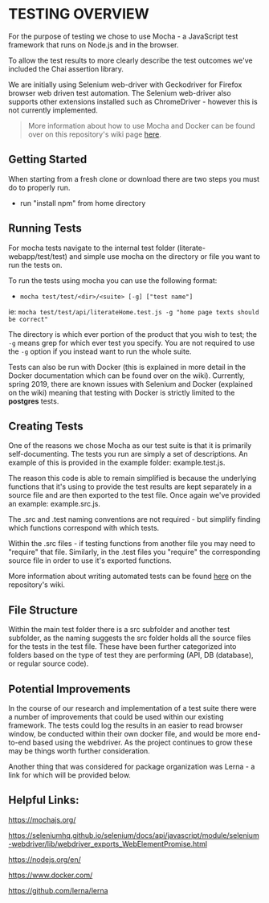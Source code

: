 # TESTING OVERVIEW

For the purpose of testing we chose to use Mocha - a JavaScript test framework that runs on Node.js and in the browser.

To allow the test results to more clearly describe the test outcomes we've included the Chai assertion library.

We are initially using Selenium web-driver with Geckodriver for Firefox browser web driven test automation. The Selenium web-driver also supports other extensions installed such as ChromeDriver - however this is not currently implemented.

> More information about how to use Mocha and Docker can be found over on this repository's wiki page [here](https://github.com/BoiseState/literate-webapp/wiki).

## Getting Started
When starting from a fresh clone or download there are two steps you must do to properly run.
- run "install npm" from home directory

## Running Tests

For mocha tests navigate to the internal test folder (literate-webapp/test/test) and simple use mocha on the directory or file you want to run the tests on.

To run the tests using mocha you can use the following format:

- `mocha test/test/<dir>/<suite> [-g] ["test name"]`

ie: `mocha test/test/api/literateHome.test.js -g "home page texts should be correct"`

The directory is which ever portion of the product that you wish to test; the `-g` means grep for which ever test you specify. You are not required to use the `-g` option if you instead want to run the whole suite.

Tests can also be run with Docker (this is explained in more detail in the Docker documentation which can be found over on the wiki). Currently, spring 2019, there are known issues with Selenium and Docker (explained on the wiki) meaning that testing with Docker is strictly limited to the **postgres** tests.

## Creating Tests

One of the reasons we chose Mocha as our test suite is that it is primarily self-documenting. The tests you run are simply a set of descriptions. An example of this is provided in the example folder: example.test.js.

The reason this code is able to remain simplified is because the underlying functions that it's using to provide the test results are kept separately in a source file and are then exported to the test file. Once again we've provided an example: example.src.js.

The .src and .test naming conventions are not required - but simplify finding which functions correspond with which tests.

Within the .src files - if testing functions from another file you may need to "require" that file. Similarly, in the .test files you "require" the corresponding source file in order to use it's exported functions.

More information about writing automated tests can be found [here](https://github.com/BoiseState/literate-webapp/wiki/Automated-Test-Guide) on the repository's wiki.

## File Structure

Within the main test folder there is a src subfolder and another test subfolder, as the naming suggests the src folder holds all the source files for the tests in the test file. These have been further categorized into folders based on the type of test they are performing (API, DB (database), or regular source code).

## Potential Improvements

In the course of our research and implementation of a test suite there were a number of improvements that could be used within our existing framework. The tests could log the results in an easier to read browser window, be conducted within their own docker file, and would be more end-to-end based using the webdriver. As the project continues to grow these may be things worth further consideration.

Another thing that was considered for package organization was Lerna - a link for which will be provided below.

## Helpful Links:

https://mochajs.org/

https://seleniumhq.github.io/selenium/docs/api/javascript/module/selenium-webdriver/lib/webdriver_exports_WebElementPromise.html

https://nodejs.org/en/

https://www.docker.com/

https://github.com/lerna/lerna
